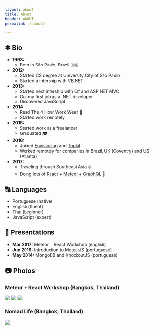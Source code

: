```yaml
---
layout: about
title: About
header: ABOUT
permalink: /about/

---
```


## ✱ Bio
- **1993:**  
    - Born in São Paulo, Brazil 🇧🇷
- **2012:**
    - Started CS degree at University City of São Paulo
    - Started a intership with VB.NET
- **2013:**
    - Started next intership with C# and ASP.NET MVC
    - Got my first job as a .NET developer
    - Discovered JavaScript
- **2014**
    - Read The 4 Hour Work Week 📖
    - Started work remotely
- **2015:**
    - Started work as a freelancer
    - Graduated 🎓
- **2016:**
    - Joined [Envisioning](http://envisioning.io) and [Toptal](https://www.toptal.com/#utilize-amazing-computer-engineers-now)
    - Worked remotely for companies in Brazil, UK (Coventry) and US (Atlanta)
- **2017:**
    - Traveling through Southeast Asia ✈️ ️
    - Doing lots of [React](https://facebook.github.io/react/) + [Meteor](https://meteor.com) + [GraphQL](http://graphql.org/) 🚀

## 🔠 Languages
- Portuguese (native)
- English (fluent)
- Thai (beginner)
- JavaScript (expert)

## 👀 Presentations

- **Mar 2017:** Meteor + React Workshop (english)
- **Jun 2016:** Introduction to MeteorJS (portuguese)
- **May 2014:** MongoDB and KnockoutJS (portuguese)

## 📷 Photos

### Meteor + React Workshop (Bangkok, Thailand)

<img src="/img/thailand/devcorner_1.jpg" />

<img src="/img/thailand/devcorner_5.jpg" />

<img src="/img/thailand/devcorner_6.jpg" />

### Nomad Life (Bangkok, Thailand)

<img src="/img/thailand/nomadlife.jpg" />
